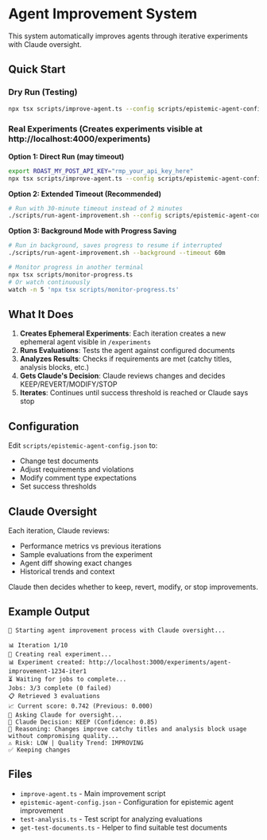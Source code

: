 # Agent Improvement System

This system automatically improves agents through iterative experiments with Claude oversight.

## Quick Start

### Dry Run (Testing)
```bash
npx tsx scripts/improve-agent.ts --config scripts/epistemic-agent-config.json --dry-run
```

### Real Experiments (Creates experiments visible at http://localhost:4000/experiments)

**Option 1: Direct Run (may timeout)**
```bash
export ROAST_MY_POST_API_KEY="rmp_your_api_key_here"
npx tsx scripts/improve-agent.ts --config scripts/epistemic-agent-config.json
```

**Option 2: Extended Timeout (Recommended)**
```bash
# Run with 30-minute timeout instead of 2 minutes
./scripts/run-agent-improvement.sh --config scripts/epistemic-agent-config.json --timeout 30m
```

**Option 3: Background Mode with Progress Saving**
```bash
# Run in background, saves progress to resume if interrupted
./scripts/run-agent-improvement.sh --background --timeout 60m

# Monitor progress in another terminal
npx tsx scripts/monitor-progress.ts
# Or watch continuously
watch -n 5 'npx tsx scripts/monitor-progress.ts'
```

## What It Does

1. **Creates Ephemeral Experiments**: Each iteration creates a new ephemeral agent visible in `/experiments`
2. **Runs Evaluations**: Tests the agent against configured documents
3. **Analyzes Results**: Checks if requirements are met (catchy titles, analysis blocks, etc.)
4. **Gets Claude's Decision**: Claude reviews changes and decides KEEP/REVERT/MODIFY/STOP
5. **Iterates**: Continues until success threshold is reached or Claude says stop

## Configuration

Edit `scripts/epistemic-agent-config.json` to:
- Change test documents
- Adjust requirements and violations
- Modify comment type expectations
- Set success thresholds

## Claude Oversight

Each iteration, Claude reviews:
- Performance metrics vs previous iterations
- Sample evaluations from the experiment
- Agent diff showing exact changes
- Historical trends and context

Claude then decides whether to keep, revert, modify, or stop improvements.

## Example Output

```
🚀 Starting agent improvement process with Claude oversight...

📊 Iteration 1/10
🔬 Creating real experiment...
📊 Experiment created: http://localhost:3000/experiments/agent-improvement-1234-iter1
⏳ Waiting for jobs to complete...
Jobs: 3/3 complete (0 failed)
📋 Retrieved 3 evaluations
📈 Current score: 0.742 (Previous: 0.000)
🤔 Asking Claude for oversight...
🎯 Claude Decision: KEEP (Confidence: 0.85)
💭 Reasoning: Changes improve catchy titles and analysis block usage without compromising quality...
⚠️ Risk: LOW | Quality Trend: IMPROVING
✅ Keeping changes
```

## Files

- `improve-agent.ts` - Main improvement script
- `epistemic-agent-config.json` - Configuration for epistemic agent improvement
- `test-analysis.ts` - Test script for analyzing evaluations
- `get-test-documents.ts` - Helper to find suitable test documents